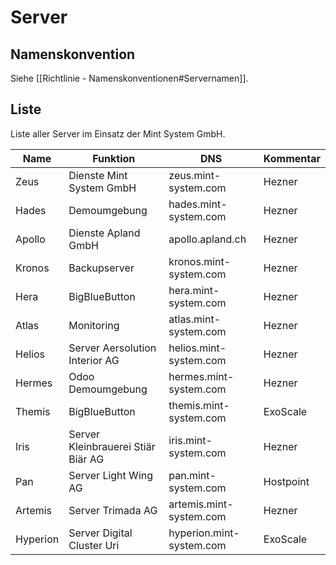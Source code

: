 # Server

## Namenskonvention

Siehe [[Richtlinie - Namenskonventionen#Servernamen]].

## Liste

Liste aller Server im Einsatz der Mint System GmbH.

| Name     | Funktion                           | DNS                      | Kommentar |
| -------- | ---------------------------------- | ------------------------ | --------- |
| Zeus     | Dienste Mint System GmbH           | zeus.mint-system.com     | Hezner    |
| Hades    | Demoumgebung                       | hades.mint-system.com    | Hezner    |
| Apollo   | Dienste Apland GmbH                | apollo.apland.ch         | Hezner    |
| Kronos   | Backupserver                       | kronos.mint-system.com   | Hezner    |
| Hera     | BigBlueButton                      | hera.mint-system.com     | Hezner    |
| Atlas    | Monitoring                         | atlas.mint-system.com    | Hezner    |
| Helios   | Server Aersolution Interior AG     | helios.mint-system.com   | Hezner    |
| Hermes   | Odoo Demoumgebung                  | hermes.mint-system.com   | Hezner    |
| Themis   | BigBlueButton                      | themis.mint-system.com   | ExoScale  |
| Iris     | Server Kleinbrauerei Stiär Biär AG | iris.mint-system.com     | Hezner    |
| Pan      | Server Light Wing AG               | pan.mint-system.com      | Hostpoint |
| Artemis  | Server Trimada AG                  | artemis.mint-system.com  | Hezner    |
| Hyperion | Server Digital Cluster Uri         | hyperion.mint-system.com | ExoScale  |
